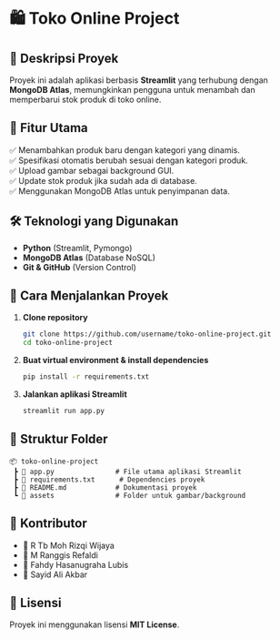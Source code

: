 # 🛍️ Toko Online Project

## 📌 Deskripsi Proyek
Proyek ini adalah aplikasi berbasis **Streamlit** yang terhubung dengan **MongoDB Atlas**, memungkinkan pengguna untuk menambah dan memperbarui stok produk di toko online.

## 🚀 Fitur Utama
✅ Menambahkan produk baru dengan kategori yang dinamis.  
✅ Spesifikasi otomatis berubah sesuai dengan kategori produk.  
✅ Upload gambar sebagai background GUI.  
✅ Update stok produk jika sudah ada di database.  
✅ Menggunakan MongoDB Atlas untuk penyimpanan data.

## 🛠️ Teknologi yang Digunakan
- **Python** (Streamlit, Pymongo)
- **MongoDB Atlas** (Database NoSQL)
- **Git & GitHub** (Version Control)

## 🔧 Cara Menjalankan Proyek
1. **Clone repository**
   ```sh
   git clone https://github.com/username/toko-online-project.git
   cd toko-online-project
   ```
2. **Buat virtual environment & install dependencies**
   ```sh
   pip install -r requirements.txt
   ```
3. **Jalankan aplikasi Streamlit**
   ```sh
   streamlit run app.py
   ```

## 📂 Struktur Folder
```
📦 toko-online-project
 ┣ 📜 app.py               # File utama aplikasi Streamlit
 ┣ 📜 requirements.txt      # Dependencies proyek
 ┣ 📜 README.md            # Dokumentasi proyek
 ┗ 📂 assets               # Folder untuk gambar/background
```

## 🤝 Kontributor
- 👤 R Tb Moh Rizqi Wijaya  
- 👤 M Ranggis Refaldi  
- 👤 Fahdy Hasanugraha Lubis  
- 👤 Sayid Ali Akbar  

## 📜 Lisensi
Proyek ini menggunakan lisensi **MIT License**.
